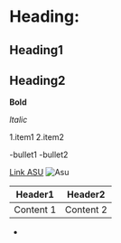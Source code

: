 # Heading:
## Heading1
## Heading2

**Bold**

_ltalic_

1.item1
2.item2

-bullet1
-bullet2

[Link ASU](https://www.asu.edu.jo/ar/Pages/default.aspx)
![Asu](![image](https://github.com/DeenaShanableh/SDD/assets/148858136/264752fe-1679-4955-9843-bb3141ef2961)
)

|Header1|Header2|
|--------|--------|
|Content 1|Content 2|
- 
